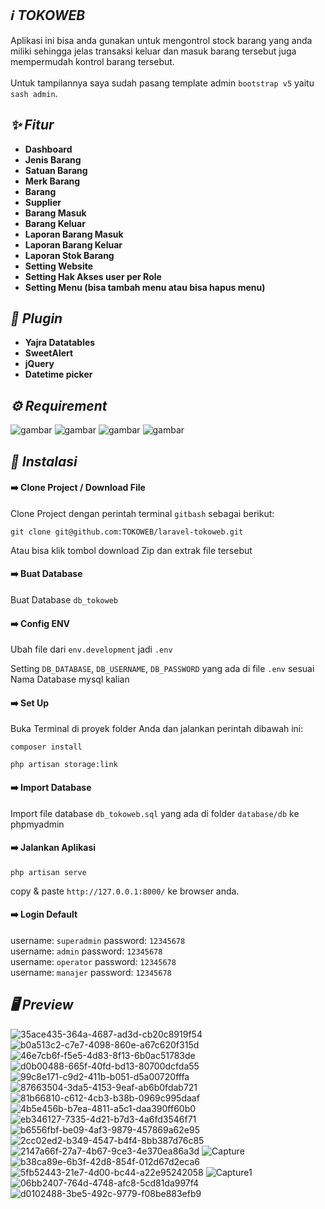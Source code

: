 
## *:information_source: TOKOWEB*
Aplikasi ini bisa anda gunakan untuk mengontrol stock barang yang anda miliki sehingga jelas transaksi keluar dan masuk barang tersebut juga mempermudah kontrol barang tersebut.
<br><br>
Untuk tampilannya saya sudah pasang template admin `bootstrap v5` yaitu `sash admin`.

## *:sparkles: Fitur*
* **Dashboard**
* **Jenis Barang**
* **Satuan Barang**
* **Merk Barang**
* **Barang**
* **Supplier**
* **Barang Masuk**
* **Barang Keluar**
* **Laporan Barang Masuk**
* **Laporan Barang Keluar**
* **Laporan Stok Barang**
* **Setting Website**
* **Setting Hak Akses user per Role**
* **Setting Menu (bisa tambah menu atau bisa hapus menu)**

## *:electric_plug: Plugin*
* **Yajra Datatables**
* **SweetAlert**
* **jQuery**
* **Datetime picker**

## *:gear: Requirement*
<p>
<img alt="gambar" src="https://img.shields.io/badge/PHP%20-%5E8.1-green"/>
<img alt="gambar" src="https://img.shields.io/badge/Node JS%20-%5E16.14.0-green"/>
<img alt="gambar" src="https://img.shields.io/badge/Npm%20-%5E8.3.1-green"/>
<img alt="gambar" src="https://img.shields.io/badge/Composer%20-%5E2.3.9-green"/>
</p>

## *:rocket: Instalasi*
#### :arrow_right: Clone Project / Download File
Clone Project dengan perintah terminal `gitbash` sebagai berikut:
```
git clone git@github.com:TOKOWEB/laravel-tokoweb.git
```
Atau bisa klik tombol download Zip dan extrak file tersebut
#### :arrow_right: Buat Database
Buat Database `db_tokoweb`
#### :arrow_right: Config ENV
Ubah file dari `env.development` jadi `.env`

Setting `DB_DATABASE`, `DB_USERNAME`, `DB_PASSWORD` yang ada di file `.env` sesuai Nama Database mysql kalian

#### :arrow_right: Set Up
Buka Terminal di proyek folder Anda dan jalankan perintah dibawah ini:
```
composer install
```
```
php artisan storage:link
```
#### :arrow_right: Import Database
Import file database `db_tokoweb.sql` yang ada di folder `database/db` ke phpmyadmin 

#### :arrow_right: Jalankan Aplikasi
```
php artisan serve
```
copy & paste `http://127.0.0.1:8000/` ke browser anda.

#### :arrow_right: Login Default
username: `superadmin` password: `12345678`
<br>
username: `admin` password: `12345678`
<br>
username: `operator` password: `12345678`
<br>
username: `manajer` password: `12345678`

## *:desktop_computer: Preview*
![35ace435-364a-4687-ad3d-cb20c8919f54](https://github.com/XNHAE/TOKO-WEB/blob/main/Images/Login.png)
![b0a513c2-c7e7-4098-860e-a67c620f315d](https://github.com/XNHAE/TOKO-WEB/blob/main/Images/Dashboard%20masuk.png)
![46e7cb6f-f5e5-4d83-8f13-6b0ac51783de](https://github.com/XNHAE/TOKO-WEB/blob/main/Images/Jenis%20Barang.png)
![d0b00488-665f-40fd-bd13-80700dcfda55](https://github.com/XNHAE/TOKO-WEB/blob/main/Images/Merk%20Barang.png)
![99c8e171-c9d2-411b-b051-d5a00720fffa](https://github.com/XNHAE/TOKO-WEB/blob/main/Images/Satuan%20Barang.png)
![87663504-3da5-4153-9eaf-ab6b0fdab721](https://github.com/XNHAE/TOKO-WEB/blob/main/Images/Master%20Barang%20Barang.png)
![81b66810-c612-4cb3-b38b-0969c995daaf](https://github.com/XNHAE/TOKO-WEB/blob/main/Images/Supplier.png)
![4b5e456b-b7ea-4811-a5c1-daa390ff60b0](https://github.com/XNHAE/TOKO-WEB/blob/main/Images/Barang%20Masuk.png)
![eb346127-7335-4d21-b7d3-4a6fd3546f71](https://github.com/XNHAE/TOKO-WEB/blob/main/Images/Barang%20Keluar.png)
![b6556fbf-be09-4af3-9879-457869a62e95](https://github.com/XNHAE/TOKO-WEB/blob/main/Images/Laporan%20barang%20masuk.png)
![2cc02ed2-b349-4547-b4f4-8bb387d76c85](https://github.com/XNHAE/TOKO-WEB/blob/main/Images/print%20barang%20masuk.png)
![2147a66f-27a7-4b67-9ce3-4e370ea86a3d](https://github.com/XNHAE/TOKO-WEB/blob/main/Images/laporan%20barang%20keluar.png)
![Capture](https://github.com/XNHAE/TOKO-WEB/blob/main/Images/print%20barang%20keluar.png)
![b38ca89e-6b3f-42d8-854f-012d67d2eca6](https://github.com/XNHAE/TOKO-WEB/blob/main/Images/Laporan%20stok%20barang.png)
![5fb52443-21e7-4d00-bc44-a22e95242058](https://github.com/XNHAE/TOKO-WEB/blob/main/Images/print%20stok%20barang.png)
![Capture1](https://github.com/XNHAE/TOKO-WEB/blob/main/Images/Menu.png)
![06bb2407-764d-4748-afc8-5cd81da997f4](https://github.com/XNHAE/TOKO-WEB/blob/main/Images/Tema.png)
![d0102488-3be5-492c-9779-f08be883efb9](https://github.com/XNHAE/TOKO-WEB/blob/main/Images/Pengaturan%20website.png)


